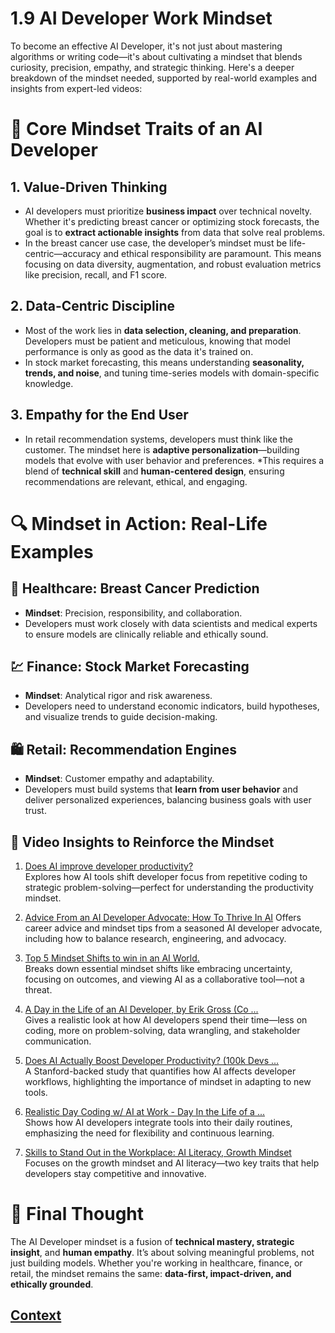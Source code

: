# 1.9 AI Developer Work Mindset 
 
 To become an effective AI Developer, it's not just about mastering algorithms or writing code—it's about cultivating a mindset that blends curiosity, precision, empathy, and strategic thinking. Here's a deeper breakdown of the mindset needed, supported by real-world examples and insights from expert-led videos:

# 🧠 Core Mindset Traits of an AI Developer
## 1. Value-Driven Thinking

* AI developers must prioritize **business impact** over technical novelty. Whether it's predicting breast cancer or optimizing stock forecasts, the goal is to **extract actionable insights** from data that solve real problems.
* In the breast cancer use case, the developer’s mindset must be life-centric—accuracy and ethical responsibility are paramount. This means focusing on data diversity, augmentation, and robust evaluation metrics like precision, recall, and F1 score.

## 2. Data-Centric Discipline

* Most of the work lies in **data selection, cleaning, and preparation**. Developers must be patient and meticulous, knowing that model performance is only as good as the data it's trained on.
* In stock market forecasting, this means understanding **seasonality, trends, and noise**, and tuning time-series models with domain-specific knowledge.

## 3. Empathy for the End User

* In retail recommendation systems, developers must think like the customer. The mindset here is **adaptive personalization**—building models that evolve with user behavior and preferences.
*This requires a blend of **technical skill** and **human-centered design**, ensuring recommendations are relevant, ethical, and engaging.

# 🔍 Mindset in Action: Real-Life Examples

## 🏥 Healthcare: Breast Cancer Prediction

* **Mindset**: Precision, responsibility, and collaboration.
* Developers must work closely with data scientists and medical experts to ensure models are clinically reliable and ethically sound.

## 💹 Finance: Stock Market Forecasting

* **Mindset**: Analytical rigor and risk awareness.
* Developers need to understand economic indicators, build hypotheses, and visualize trends to guide decision-making.

## 🛍️ Retail: Recommendation Engines

* **Mindset**: Customer empathy and adaptability.
* Developers must build systems that **learn from user behavior** and deliver personalized experiences, balancing business goals with user trust.

## 🎥 Video Insights to Reinforce the Mindset  

1. [Does AI improve developer productivity?]()    
Explores how AI tools shift developer focus from repetitive coding to strategic problem-solving—perfect for understanding the productivity mindset.

2. [Advice From an AI Developer Advocate: How To Thrive In AI]()
Offers career advice and mindset tips from a seasoned AI developer advocate, including how to balance research, engineering, and advocacy.

4. [Top 5 Mindset Shifts to win in an AI World. ]()    
Breaks down essential mindset shifts like embracing uncertainty, focusing on outcomes, and viewing AI as a collaborative tool—not a threat.

5. [A Day in the Life of an AI Developer, by Erik Gross (Co ...]()     
Gives a realistic look at how AI developers spend their time—less on coding, more on problem-solving, data wrangling, and stakeholder communication.

6. [Does AI Actually Boost Developer Productivity? (100k Devs ... ]()    
A Stanford-backed study that quantifies how AI affects developer workflows, highlighting the importance of mindset in adapting to new tools.

7. [Realistic Day Coding w/ AI at Work - Day In the Life of a ...]()     
Shows how AI developers integrate tools into their daily routines, emphasizing the need for flexibility and continuous learning.

8. [Skills to Stand Out in the Workplace: AI Literacy, Growth Mindset]()     
Focuses on the growth mindset and AI literacy—two key traits that help developers stay competitive and innovative.

# 🧭 Final Thought
The AI Developer mindset is a fusion of **technical mastery, strategic insight**, and **human empathy**. It’s about solving meaningful problems, not just building models. Whether you're working in healthcare, finance, or retail, the mindset remains the same: **data-first, impact-driven, and ethically grounded**.
 
 ## [Context](./../context.md)
